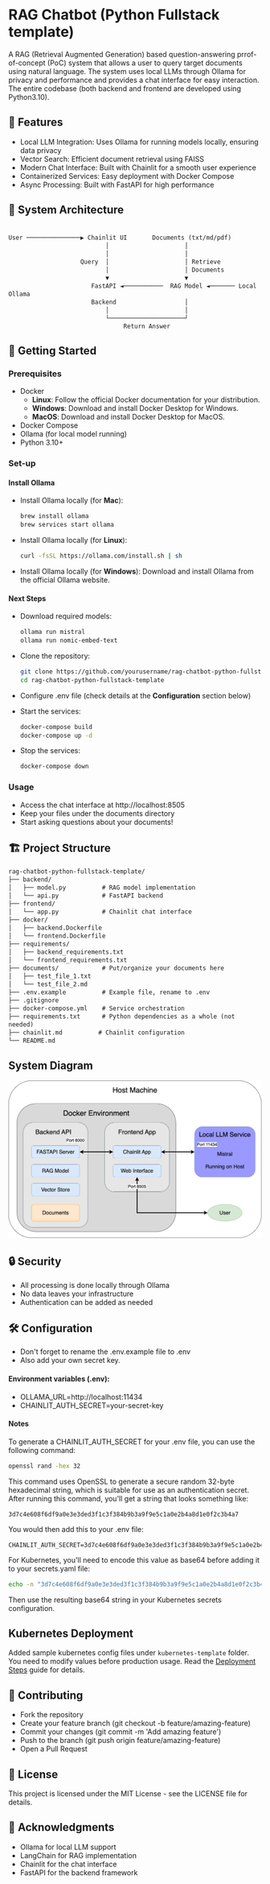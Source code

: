 # RAG Chatbot (Python Fullstack template)

A RAG (Retrieval Augmented Generation) based question-answering prrof-of-concept (PoC) system that allows a user to query target documents using natural language. The system uses local LLMs through Ollama for privacy and performance and provides a chat interface for easy interaction. The entire codebase (both backend and frontend are developed using Python3.10).

## 🌟 Features

* Local LLM Integration: Uses Ollama for running models locally, ensuring data privacy
* Vector Search: Efficient document retrieval using FAISS
* Modern Chat Interface: Built with Chainlit for a smooth user experience
* Containerized Services: Easy deployment with Docker Compose
* Async Processing: Built with FastAPI for high performance

## 🔧 System Architecture
```
        
User ───────────────▶ Chainlit UI       Documents (txt/md/pdf)
                           │                     │
                           │                     │
                    Query  │                     │ Retrieve
                           │                     │ Documents
                           ▼                     ▼
                       FastAPI ◄───────────  RAG Model ◄─────── Local Ollama
                       Backend                   │
                           │                     │
                           └─────────────────────┘
                                Return Answer
```

## 🚀 Getting Started
### Prerequisites

* Docker
    * **Linux**: Follow the official Docker documentation for your distribution.
    * **Windows**: Download and install Docker Desktop for Windows.
    * **MacOS**: Download and install Docker Desktop for MacOS.
* Docker Compose
* Ollama (for local model running)
* Python 3.10+


### Set-up
#### Install Ollama
* Install Ollama locally (for **Mac**): 
  ```bash
  brew install ollama
  brew services start ollama
  ```

* Install Ollama locally (for **Linux**): 
  ```bash
  curl -fsSL https://ollama.com/install.sh | sh
  ```

* Install Ollama locally (for **Windows**): 
Download and install Ollama from the official Ollama website.

#### Next Steps
* Download required models: 
  ```bash
  ollama run mistral
  ollama run nomic-embed-text
  ```

* Clone the repository:
  ```bash
  git clone https://github.com/yourusername/rag-chatbot-python-fullstack-template.git
  cd rag-chatbot-python-fullstack-template
  ```

* Configure .env file (check details at the **Configuration** section below)

* Start the services:
  ```bash
  docker-compose build
  docker-compose up -d
  ```

* Stop the services:
  ```bash
  docker-compose down
  ```

### Usage

* Access the chat interface at http://localhost:8505
* Keep your files under the documents directory
* Start asking questions about your documents!

## 🏗️ Project Structure
```
rag-chatbot-python-fullstack-template/
├── backend/
│   ├── model.py          # RAG model implementation
│   └── api.py            # FastAPI backend
├── frontend/
│   └── app.py            # Chainlit chat interface
├── docker/
│   ├── backend.Dockerfile
│   └── frontend.Dockerfile
├── requirements/
│   ├── backend_requirements.txt
│   └── frontend_requirements.txt
├── documents/            # Put/organize your documents here
│   ├── test_file_1.txt 
│   └── test_file_2.md
├── .env.example          # Example file, rename to .env
├── .gitignore
├── docker-compose.yml    # Service orchestration
├── requirements.txt      # Python dependencies as a whole (not needed)
├── chainlit.md          # Chainlit configuration
└── README.md
```

## System Diagram
![System Diagram](./miscellaneous/media/chatbot.drawio.png)

## 🔒 Security

* All processing is done locally through Ollama
* No data leaves your infrastructure
* Authentication can be added as needed


## 🛠️ Configuration
* Don't forget to rename the .env.example file to .env
* Also add your own secret key.

#### Environment variables (.env):
* OLLAMA_URL=http://localhost:11434
* CHAINLIT_AUTH_SECRET=your-secret-key

#### Notes
To generate a CHAINLIT_AUTH_SECRET for your .env file, you can use the following command:
```bash
openssl rand -hex 32
```

This command uses OpenSSL to generate a secure random 32-byte hexadecimal string, which is suitable for use as an authentication secret. After running this command, you'll get a string that looks something like:
```
3d7c4e608f6df9a0e3e3ded3f1c3f384b9b3a9f9e5c1a0e2b4a8d1e0f2c3b4a7
```

You would then add this to your .env file:
```
CHAINLIT_AUTH_SECRET=3d7c4e608f6df9a0e3e3ded3f1c3f384b9b3a9f9e5c1a0e2b4a8d1e0f2c3b4a7
```

For Kubernetes, you'll need to encode this value as base64 before adding it to your secrets.yaml file:
```bash
echo -n "3d7c4e608f6df9a0e3e3ded3f1c3f384b9b3a9f9e5c1a0e2b4a8d1e0f2c3b4a7" | base64
```
Then use the resulting base64 string in your Kubernetes secrets configuration.


## Kubernetes Deployment
Added sample kubernetes config files under `kubernetes-template` folder. 
You need to modify values before production usage.
Read the [Deployment Steps](kubernetes-template/README-kubernetes.md) guide for details.


## 🤝 Contributing

* Fork the repository
* Create your feature branch (git checkout -b feature/amazing-feature)
* Commit your changes (git commit -m 'Add amazing feature')
* Push to the branch (git push origin feature/amazing-feature)
* Open a Pull Request

## 📝 License
This project is licensed under the MIT License - see the LICENSE file for details.


## 🙏 Acknowledgments

* Ollama for local LLM support
* LangChain for RAG implementation
* Chainlit for the chat interface
* FastAPI for the backend framework